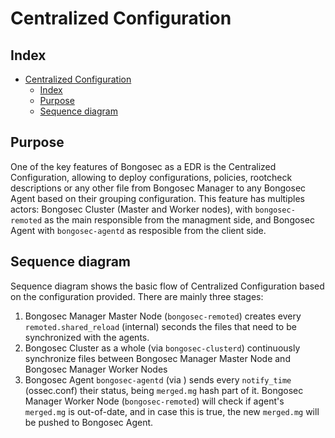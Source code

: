 <!---
Copyright (C) 2025, BongoSec
Created by BongoSec <info@khulnasoft.com>.
This program is free software; you can redistribute it and/or modify it under the terms of GPLv2
-->

# Centralized Configuration
## Index
- [Centralized Configuration](#centralized-configuration)
  - [Index](#index)
  - [Purpose](#purpose)
  - [Sequence diagram](#sequence-diagram)

## Purpose

One of the key features of Bongosec as a EDR is the Centralized Configuration, allowing to deploy configurations, policies, rootcheck descriptions or any other file from Bongosec Manager to any Bongosec Agent based on their grouping configuration. This feature has multiples actors: Bongosec Cluster (Master and Worker nodes), with `bongosec-remoted` as the main responsible from the managment side, and Bongosec Agent with `bongosec-agentd` as resposible from the client side.


## Sequence diagram
Sequence diagram shows the basic flow of Centralized Configuration based on the configuration provided. There are mainly three stages:
1. Bongosec Manager Master Node (`bongosec-remoted`) creates every `remoted.shared_reload` (internal) seconds the files that need to be synchronized with the agents.
2. Bongosec Cluster as a whole (via `bongosec-clusterd`) continuously synchronize files between Bongosec Manager Master Node and Bongosec Manager Worker Nodes
3. Bongosec Agent `bongosec-agentd` (via ) sends every `notify_time` (ossec.conf) their status, being `merged.mg` hash part of it. Bongosec Manager Worker Node (`bongosec-remoted`) will check if agent's `merged.mg` is out-of-date, and in case this is true, the new `merged.mg` will be pushed to Bongosec Agent.